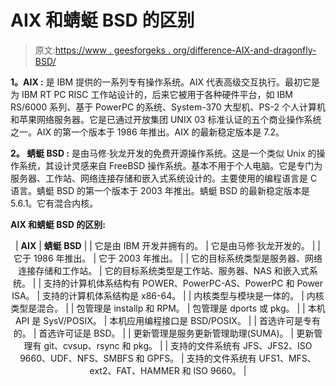 # AIX 和蜻蜓 BSD 的区别

> 原文:[https://www . geesforgeks . org/difference-AIX-and-dragonfly-BSD/](https://www.geeksforgeeks.org/difference-between-aix-and-dragonfly-bsd/)

**1。AIX :**
是 IBM 提供的一系列专有操作系统。AIX 代表高级交互执行。最初它是为 IBM RT PC RISC 工作站设计的，后来它被用于各种硬件平台，如 IBM RS/6000 系列、基于 PowerPC 的系统、System-370 大型机、PS-2 个人计算机和苹果网络服务器。它是已通过开放集团 UNIX 03 标准认证的五个商业操作系统之一。AIX 的第一个版本于 1986 年推出。AIX 的最新稳定版本是 7.2。

**2。
蜻蜓 BSD :** 是由马修·狄龙开发的免费开源操作系统。这是一个类似 Unix 的操作系统，其设计灵感来自 FreeBSD 操作系统。基本不用于个人电脑。它是专门为服务器、工作站、网络连接存储和嵌入式系统设计的。主要使用的编程语言是 C 语言。蜻蜓 BSD 的第一个版本于 2003 年推出。蜻蜓 BSD 的最新稳定版本是 5.6.1。它有混合内核。

**AIX 和蜻蜓 BSD 的区别:**

<center>

| **AIX** | **蜻蜓 BSD** |
| 它是由 IBM 开发并拥有的。 | 它是由马修·狄龙开发的。 |
| 它于 1986 年推出。 | 它于 2003 年推出。 |
| 它的目标系统类型是服务器、网络连接存储和工作站。 | 它的目标系统类型是工作站、服务器、NAS 和嵌入式系统。 |
| 支持的计算机体系结构有 POWER、PowerPC-AS、PowerPC 和 Power ISA。 | 支持的计算机体系结构是 x86-64。 |
| 内核类型与模块是一体的。 | 内核类型是混合。 |
| 包管理是 installp 和 RPM。 | 包管理是 dports 或 pkg。 |
| 本机 API 是 SysV/POSIX。 | 本机应用编程接口是 BSD/POSIX。 |
| 首选许可是专有的。 | 首选许可证是 BSD。 |
| 更新管理是服务更新管理助理(SUMA)。 | 更新管理有 git、cvsup、rsync 和 pkg。 |
| 支持的文件系统有 JFS、JFS2、ISO 9660、UDF、NFS、SMBFS 和 GPFS。 | 支持的文件系统有 UFS1、MFS、ext2、FAT、HAMMER 和 ISO 9660。 |

</center>